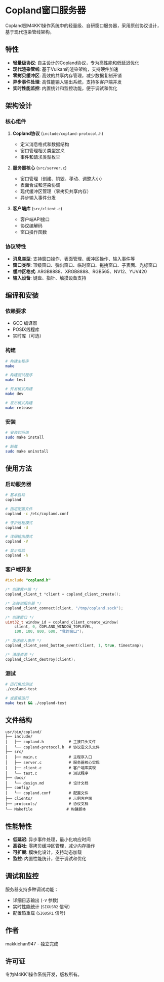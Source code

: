 # Copland窗口服务器

Copland是M4KK1操作系统中的轻量级、自研窗口服务器，采用原创协议设计，基于现代渲染管线架构。

## 特性

- **轻量级协议**: 自主设计的Copland协议，专为高性能和低延迟优化
- **现代渲染管线**: 基于Vulkan的渲染架构，支持硬件加速
- **零拷贝缓冲区**: 高效的共享内存管理，减少数据复制开销
- **异步事件处理**: 高性能输入输出系统，支持多客户端并发
- **实时性能监控**: 内置统计和监控功能，便于调试和优化

## 架构设计

### 核心组件

1. **Copland协议** (`include/copland-protocol.h`)
   - 定义消息格式和数据结构
   - 窗口管理相关类型定义
   - 事件和请求类型枚举

2. **服务器核心** (`src/server.c`)
   - 窗口管理（创建、销毁、移动、调整大小）
   - 表面合成和渲染协调
   - 现代缓冲区管理（零拷贝共享内存）
   - 异步输入事件分发

3. **客户端库** (`src/client.c`)
   - 客户端API接口
   - 协议编解码
   - 窗口操作函数

### 协议特性

- **消息类型**: 支持窗口操作、表面管理、缓冲区操作、输入事件等
- **窗口类型**: 顶级窗口、弹出窗口、临时窗口、拖拽窗口、子表面、光标窗口
- **缓冲区格式**: ARGB8888、XRGB8888、RGB565、NV12、YUV420
- **输入设备**: 键盘、指针、触摸设备支持

## 编译和安装

### 依赖要求

- GCC 编译器
- POSIX线程库
- 实时库（可选）

### 构建

```bash
# 构建主程序
make

# 构建测试程序
make test

# 开发模式构建
make dev

# 发布模式构建
make release
```

### 安装

```bash
# 安装到系统
sudo make install

# 卸载
sudo make uninstall
```

## 使用方法

### 启动服务器

```bash
# 基本启动
copland

# 指定配置文件
copland -c /etc/copland.conf

# 守护进程模式
copland -d

# 详细输出模式
copland -V

# 显示帮助
copland -h
```

### 客户端开发

```c
#include "copland.h"

/* 创建客户端 */
copland_client_t *client = copland_client_create();

/* 连接到服务器 */
copland_client_connect(client, "/tmp/copland.sock");

/* 创建窗口 */
uint32_t window_id = copland_client_create_window(
    client, 0, COPLAND_WINDOW_TOPLEVEL,
    100, 100, 800, 600, "我的窗口");

/* 发送输入事件 */
copland_client_send_button_event(client, 1, true, timestamp);

/* 清理资源 */
copland_client_destroy(client);
```

### 测试

```bash
# 运行集成测试
./copland-test

# 或直接运行
make test && ./copland-test
```

## 文件结构

```
usr/bin/copland/
├── include/
│   ├── copland.h           # 主接口头文件
│   └── copland-protocol.h  # 协议定义头文件
├── src/
│   ├── main.c              # 主程序入口
│   ├── server.c            # 服务器核心实现
│   ├── client.c            # 客户端库实现
│   └── test.c              # 测试程序
├── docs/
│   └── design.md           # 设计文档
├── config/
│   └── copland.conf        # 配置文件
├── clients/                # 示例客户端
├── protocols/              # 协议文档
└── Makefile               # 构建脚本
```

## 性能特性

- **低延迟**: 异步事件处理，最小化响应时间
- **高吞吐**: 零拷贝缓冲区管理，减少内存操作
- **可扩展**: 模块化设计，支持动态加载
- **监控**: 内置性能统计，便于调试和优化

## 调试和监控

服务器支持多种调试功能：

- 详细日志输出 (`-V` 参数)
- 实时性能统计 (`SIGUSR2` 信号)
- 配置热重载 (`SIGUSR1` 信号)

## 作者

makkichan947 - 独立完成

## 许可证

专为M4KK1操作系统开发，版权所有。